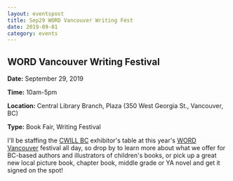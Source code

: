 ```yaml
---
layout: eventspost
title: Sep29 WORD Vancouver Writing Fest
date: 2019-09-01
category: events
---
```


## WORD Vancouver Writing Festival

**Date:** September 29, 2019

**Time:** 10am-5pm

**Location:** Central Library Branch, Plaza (350 West Georgia St., Vancouver, BC)

**Type:** Book Fair, Writing Festival

I'll be staffing the [CWILL BC](https://www.cwillbc.org/) exhibitor's table at this year's [WORD Vancouver](https://www.wordvancouver.ca/) festival all day, so drop by to learn more about what we offer for BC-based authors and illustrators of children's books, or pick up a great new local picture book, chapter book, middle grade or YA novel and get it signed on the spot!

